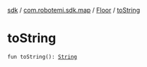 [sdk](../../index.md) / [com.robotemi.sdk.map](../index.md) / [Floor](index.md) / [toString](./to-string.md)

# toString

`fun toString(): `[`String`](https://kotlinlang.org/api/latest/jvm/stdlib/kotlin/-string/index.html)